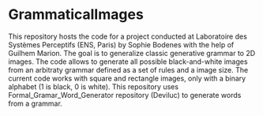 # GrammaticalImages
This repository hosts the code for a project conducted at Laboratoire des Systèmes Perceptifs (ENS, Paris) by Sophie Bodenes with the help of Guilhem Marion. The goal is to generalize classic generative grammar to 2D images. The code allows to generate all possible black-and-white images from an arbitraty grammar defined as a set of rules and a image size. The current code works with square and rectangle images, only with a binary alphabet (1 is black, 0 is white). This repository uses Formal_Gramar_Word_Generator repository (Deviluc) to generate words from a grammar.
